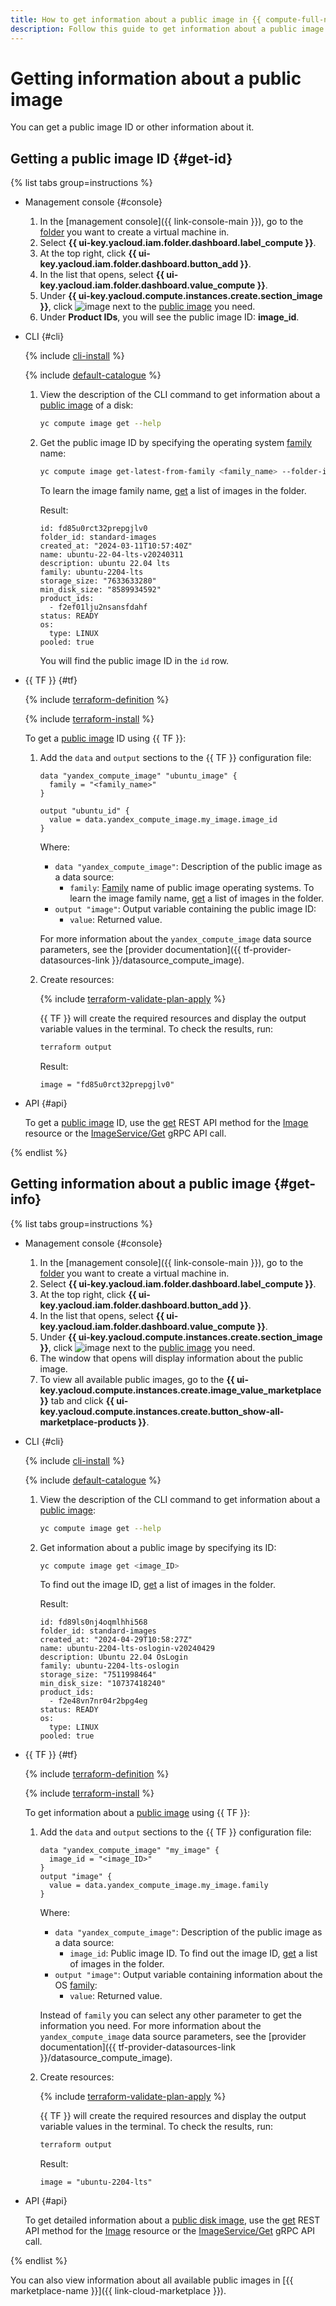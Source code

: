 ```yaml
---
title: How to get information about a public image in {{ compute-full-name }}
description: Follow this guide to get information about a public image.
---
```


# Getting information about a public image

You can get a public image ID or other information about it.

## Getting a public image ID {#get-id}

{% list tabs group=instructions %}

- Management console {#console}

  1. In the [management console]({{ link-console-main }}), go to the [folder](../../../resource-manager/concepts/resources-hierarchy.md#folder) you want to create a virtual machine in.
  1. Select **{{ ui-key.yacloud.iam.folder.dashboard.label_compute }}**.
  1. At the top right, click **{{ ui-key.yacloud.iam.folder.dashboard.button_add }}**.
  1. In the list that opens, select **{{ ui-key.yacloud.iam.folder.dashboard.value_compute }}**.
  1. Under **{{ ui-key.yacloud.compute.instances.create.section_image }}**, click ![image](../../../_assets/console-icons/circle-info.svg) next to the [public image](../../concepts/image.md#public) you need.
  1. Under **Product IDs**, you will see the public image ID: **image_id**.

- CLI {#cli}

  {% include [cli-install](../../../_includes/cli-install.md) %}

  {% include [default-catalogue](../../../_includes/default-catalogue.md) %}

  1. View the description of the CLI command to get information about a [public image](../../concepts/image.md#public) of a disk:

      ```bash
      yc compute image get --help
      ```

  1. Get the public image ID by specifying the operating system [family](../../concepts/image.md#family) name:

      ```bash
      yc compute image get-latest-from-family <family_name> --folder-id standard-images
      ```

      To learn the image family name, [get](#get-info) a list of images in the folder.

      Result:

      ```text
      id: fd85u0rct32prepgjlv0
      folder_id: standard-images
      created_at: "2024-03-11T10:57:40Z"
      name: ubuntu-22-04-lts-v20240311
      description: ubuntu 22.04 lts
      family: ubuntu-2204-lts
      storage_size: "7633633280"
      min_disk_size: "8589934592"
      product_ids:
        - f2ef01lju2nsansfdahf
      status: READY
      os:
        type: LINUX
      pooled: true
      ```

      You will find the public image ID in the `id` row.

- {{ TF }} {#tf}

  {% include [terraform-definition](../../../_tutorials/_tutorials_includes/terraform-definition.md) %}

  {% include [terraform-install](../../../_includes/terraform-install.md) %}

  To get a [public image](../../concepts/image.md#public) ID using {{ TF }}:

  1. Add the `data` and `output` sections to the {{ TF }} configuration file:

      ```hcl
      data "yandex_compute_image" "ubuntu_image" {
        family = "<family_name>"
      }

      output "ubuntu_id" {
        value = data.yandex_compute_image.my_image.image_id
      }
      ```

      Where:

      * `data "yandex_compute_image"`: Description of the public image as a data source:
        * `family`: [Family](../../concepts/image.md#family) name of public image operating systems. To learn the image family name, [get](#get-info) a list of images in the folder.
      * `output "image"`: Output variable containing the public image ID:
        * `value`: Returned value.

      For more information about the `yandex_compute_image` data source parameters, see the [provider documentation]({{ tf-provider-datasources-link }}/datasource_compute_image).

  1. Create resources:

      {% include [terraform-validate-plan-apply](../../../_tutorials/_tutorials_includes/terraform-validate-plan-apply.md) %}

      {{ TF }} will create the required resources and display the output variable values in the terminal. To check the results, run:

      ```bash
      terraform output
      ```

      Result:

      ```text
      image = "fd85u0rct32prepgjlv0"
      ```

- API {#api}

  To get a [public image](../../concepts/image.md#public) ID, use the [get](../../api-ref/Image/get.md) REST API method for the [Image](../../api-ref/Image/index.md) resource or the [ImageService/Get](../../api-ref/grpc/Image/get.md) gRPC API call.

{% endlist %}

## Getting information about a public image {#get-info}

{% list tabs group=instructions %}

- Management console {#console}

  1. In the [management console]({{ link-console-main }}), go to the [folder](../../../resource-manager/concepts/resources-hierarchy.md#folder) you want to create a virtual machine in.
  1. Select **{{ ui-key.yacloud.iam.folder.dashboard.label_compute }}**.
  1. At the top right, click **{{ ui-key.yacloud.iam.folder.dashboard.button_add }}**.
  1. In the list that opens, select **{{ ui-key.yacloud.iam.folder.dashboard.value_compute }}**.
  1. Under **{{ ui-key.yacloud.compute.instances.create.section_image }}**, click ![image](../../../_assets/console-icons/circle-info.svg) next to the [public image](../../concepts/image.md#public) you need.
  1. The window that opens will display information about the public image.
  1. To view all available public images, go to the **{{ ui-key.yacloud.compute.instances.create.image_value_marketplace }}** tab and click **{{ ui-key.yacloud.compute.instances.create.button_show-all-marketplace-products }}**.

- CLI {#cli}

  {% include [cli-install](../../../_includes/cli-install.md) %}

  {% include [default-catalogue](../../../_includes/default-catalogue.md) %}

  1. View the description of the CLI command to get information about a [public image](../../concepts/image.md#public):

      ```bash
      yc compute image get --help
      ```

  1. Get information about a public image by specifying its ID:

      ```bash
      yc compute image get <image_ID>
      ```

      To find out the image ID, [get](#get-id) a list of images in the folder.

      Result:

      ```text
      id: fd89ls0nj4oqmlhhi568
      folder_id: standard-images
      created_at: "2024-04-29T10:58:27Z"
      name: ubuntu-2204-lts-oslogin-v20240429
      description: Ubuntu 22.04 OsLogin
      family: ubuntu-2204-lts-oslogin
      storage_size: "7511998464"
      min_disk_size: "10737418240"
      product_ids:
        - f2e48vn7nr04r2bpg4eg
      status: READY
      os:
        type: LINUX
      pooled: true
      ```

- {{ TF }} {#tf}

  {% include [terraform-definition](../../../_tutorials/_tutorials_includes/terraform-definition.md) %}

  {% include [terraform-install](../../../_includes/terraform-install.md) %}

  To get information about a [public image](../../concepts/image.md#public) using {{ TF }}:

  1. Add the `data` and `output` sections to the {{ TF }} configuration file:

      ```hcl
      data "yandex_compute_image" "my_image" {
        image_id = "<image_ID>"
      }
      output "image" {
        value = data.yandex_compute_image.my_image.family
      }
      ```

      Where:

      * `data "yandex_compute_image"`: Description of the public image as a data source:
        * `image_id`: Public image ID. To find out the image ID, [get](#get-id) a list of images in the folder.
      * `output "image"`: Output variable containing information about the OS [family](../../concepts/image.md#family):
        * `value`: Returned value.

      Instead of `family` you can select any other parameter to get the information you need. For more information about the `yandex_compute_image` data source parameters, see the [provider documentation]({{ tf-provider-datasources-link }}/datasource_compute_image).

  1. Create resources:

      {% include [terraform-validate-plan-apply](../../../_tutorials/_tutorials_includes/terraform-validate-plan-apply.md) %}

      {{ TF }} will create the required resources and display the output variable values in the terminal. To check the results, run:

      ```bash
      terraform output
      ```

      Result:

      ```text
      image = "ubuntu-2204-lts"
      ```

- API {#api}

  To get detailed information about a [public disk image](../../concepts/image.md#public), use the [get](../../api-ref/Image/get.md) REST API method for the [Image](../../api-ref/Image/index.md) resource or the [ImageService/Get](../../api-ref/grpc/Image/get.md) gRPC API call.

{% endlist %}

You can also view information about all available public images in [{{ marketplace-name }}]({{ link-cloud-marketplace }}).